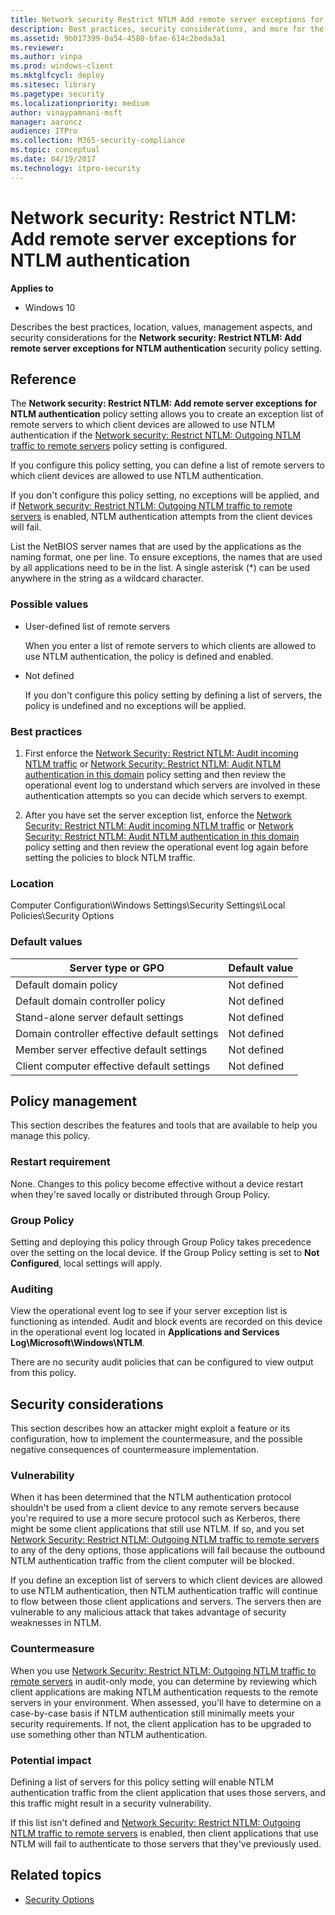 ```yaml
---
title: Network security Restrict NTLM Add remote server exceptions for NTLM authentication (Windows 10)
description: Best practices, security considerations, and more for the policy setting, Network security Restrict NTLM Add remote server exceptions for NTLM authentication.
ms.assetid: 9b017399-0a54-4580-bfae-614c2beda3a1
ms.reviewer: 
ms.author: vinpa
ms.prod: windows-client
ms.mktglfcycl: deploy
ms.sitesec: library
ms.pagetype: security
ms.localizationpriority: medium
author: vinaypamnani-msft
manager: aaroncz
audience: ITPro
ms.collection: M365-security-compliance
ms.topic: conceptual
ms.date: 04/19/2017
ms.technology: itpro-security
---
```


# Network security: Restrict NTLM: Add remote server exceptions for NTLM authentication

**Applies to**
-   Windows 10

Describes the best practices, location, values, management aspects, and security considerations for the **Network security: Restrict NTLM: Add remote server exceptions for NTLM authentication** security policy setting.

## Reference

The **Network security: Restrict NTLM: Add remote server exceptions for NTLM authentication** policy setting allows you to create an exception list of remote servers to which client devices are allowed to use NTLM authentication if the [Network security: Restrict NTLM: Outgoing NTLM traffic to remote servers](network-security-restrict-ntlm-outgoing-ntlm-traffic-to-remote-servers.md) policy setting is configured.

If you configure this policy setting, you can define a list of remote servers to which client devices are allowed to use NTLM authentication.

If you don't configure this policy setting, no exceptions will be applied, and if [Network security: Restrict NTLM: Outgoing NTLM traffic to remote servers](network-security-restrict-ntlm-outgoing-ntlm-traffic-to-remote-servers.md) is enabled, NTLM authentication attempts from the client devices will fail.

List the NetBIOS server names that are used by the applications as the naming format, one per line. To ensure exceptions, the names that are used by all applications need to be in the list. A single asterisk (\*) can be used anywhere in the string as a wildcard character.

### Possible values

-   User-defined list of remote servers

    When you enter a list of remote servers to which clients are allowed to use NTLM authentication, the policy is defined and enabled.

-   Not defined

    If you don't configure this policy setting by defining a list of servers, the policy is undefined and no exceptions will be applied.

### Best practices

1.  First enforce the [Network Security: Restrict NTLM: Audit incoming NTLM traffic](network-security-restrict-ntlm-audit-incoming-ntlm-traffic.md) or [Network Security: Restrict NTLM: Audit NTLM authentication in this domain](network-security-restrict-ntlm-audit-ntlm-authentication-in-this-domain.md) policy setting and then review the operational event log to understand which servers are involved in these authentication attempts so you can decide which servers to exempt.

2.  After you have set the server exception list, enforce the [Network Security: Restrict NTLM: Audit incoming NTLM traffic](network-security-restrict-ntlm-audit-incoming-ntlm-traffic.md) or [Network Security: Restrict NTLM: Audit NTLM authentication in this domain](network-security-restrict-ntlm-audit-ntlm-authentication-in-this-domain.md) policy setting and then review the operational event log again before setting the policies to block NTLM traffic.

### Location

Computer Configuration\\Windows Settings\\Security Settings\\Local Policies\\Security Options

### Default values

| Server type or GPO | Default value |
| - | - |
| Default domain policy| Not defined| 
| Default domain controller policy | Not defined| 
| Stand-alone server default settings | Not defined| 
| Domain controller effective default settings | Not defined| 
| Member server effective default settings | Not defined| 
| Client computer effective default settings| Not defined| 
 
## Policy management

This section describes the features and tools that are available to help you manage this policy.

### Restart requirement

None. Changes to this policy become effective without a device restart when they're saved locally or distributed through Group Policy.

### Group Policy

Setting and deploying this policy through Group Policy takes precedence over the setting on the local device. If the Group Policy setting is set to **Not Configured**, local settings will apply.

### Auditing

View the operational event log to see if your server exception list is functioning as intended. Audit and block events are recorded on this device in the operational event log located in **Applications and Services Log\\Microsoft\\Windows\\NTLM**.

There are no security audit policies that can be configured to view output from this policy.

## Security considerations

This section describes how an attacker might exploit a feature or its configuration, how to implement the countermeasure, and the possible negative consequences of countermeasure implementation.

### Vulnerability

When it has been determined that the NTLM authentication protocol shouldn't be used from a client device to any remote servers because you're required to use a more secure protocol such as Kerberos, there might be some client applications that still use NTLM. If so, and you set [Network Security: 
Restrict NTLM: Outgoing NTLM traffic to remote servers](network-security-restrict-ntlm-outgoing-ntlm-traffic-to-remote-servers.md) to any of the deny options, those applications will fail because the outbound NTLM authentication traffic from the client computer will be blocked.

If you define an exception list of servers to which client devices are allowed to use NTLM authentication, then NTLM authentication traffic will continue to flow between those client applications and servers. The servers then are vulnerable to any malicious attack that takes advantage of security weaknesses in NTLM.

### Countermeasure

When you use [Network Security: Restrict NTLM: Outgoing NTLM traffic to remote servers](network-security-restrict-ntlm-outgoing-ntlm-traffic-to-remote-servers.md) in audit-only mode, you can determine by reviewing which client applications are making NTLM authentication requests to the remote 
servers in your environment. When assessed, you'll have to determine on a case-by-case basis if NTLM authentication still minimally meets your security requirements. If not, the client application has to be upgraded to use something other than NTLM authentication.

### Potential impact

Defining a list of servers for this policy setting will enable NTLM authentication traffic from the client application that uses those servers, and this traffic might result in a security vulnerability.

If this list isn't defined and [Network Security: Restrict NTLM: Outgoing NTLM traffic to remote servers](network-security-restrict-ntlm-outgoing-ntlm-traffic-to-remote-servers.md) is enabled, then client applications that use NTLM will fail to authenticate to those servers that they've previously used.

## Related topics

- [Security Options](security-options.md)
